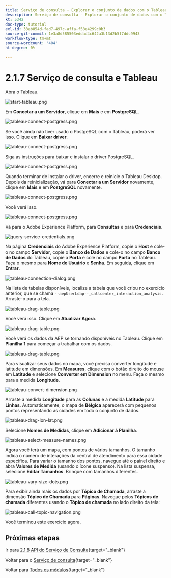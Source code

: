 ```yaml
---
title: Serviço de consulta - Explorar o conjunto de dados com o Tableau
description: Serviço de consulta - Explorar o conjunto de dados com o Tableau
kt: 5342
doc-type: tutorial
exl-id: 33ab854d-fad7-497c-affa-f58e4299c0b3
source-git-commit: 1e3a8d585503eddad4c642a3b13d2b5f7ddc9943
workflow-type: tm+mt
source-wordcount: '404'
ht-degree: 0%

---
```


# 2.1.7 Serviço de consulta e Tableau

Abra o Tableau.

![start-tableau.png](./images/starttableau.png)

Em **Conectar a um Servidor**, clique em **Mais** e em **PostgreSQL**.

![tableau-connect-postgress.png](./images/tableauconnectpostgress.png)

Se você ainda não tiver usado o PostgeSQL com o Tableau, poderá ver isso. Clique em **Baixar driver**.

![tableau-connect-postgress.png](./images/tableauconnectpostgress1.png)

Siga as instruções para baixar e instalar o driver PostgreSQL.

![tableau-connect-postgress.png](./images/tableauconnectpostgress2.png)

Quando terminar de instalar o driver, encerre e reinicie o Tableau Desktop. Depois da reinicialização, vá para **Conectar a um Servidor** novamente, clique em **Mais** e em **PostgreSQL** novamente.

![tableau-connect-postgress.png](./images/tableauconnectpostgress.png)

Você verá isso.

![tableau-connect-postgress.png](./images/tableauconnectpostgress3.png)

Vá para o Adobe Experience Platform, para **Consultas** e para **Credenciais**.

![query-service-credentials.png](./images/queryservicecredentials.png)

Na página **Credenciais** do Adobe Experience Platform, copie o **Host** e cole-o no campo **Servidor**, copie o **Banco de Dados** e cole-o no campo **Banco de Dados** do Tableau, copie a **Porta** e cole no campo **Porta** no Tableau. Faça o mesmo para **Nome de Usuário** e **Senha**. Em seguida, clique em **Entrar**.

![tableau-connection-dialog.png](./images/tableauconnectiondialog.png)

Na lista de tabelas disponíveis, localize a tabela que você criou no exercício anterior, que se chama `--aepUserLdap--_callcenter_interaction_analysis`. Arraste-o para a tela.

![tableau-drag-table.png](./images/tableaudragtable.png)

Você verá isso. Clique em **Atualizar Agora**.

![tableau-drag-table.png](./images/tableaudragtable1.png)

Você verá os dados da AEP se tornando disponíveis no Tableau. Clique em **Planilha 1** para começar a trabalhar com os dados.

![tableau-drag-table.png](./images/tableaudragtable2.png)

Para visualizar seus dados no mapa, você precisa converter longitude e latitude em dimensões. Em **Measures**, clique com o botão direito do mouse em **Latitude** e selecione **Converter em Dimension** no menu. Faça o mesmo para a medida **Longitude**.

![tableau-convert-dimension.png](./images/tableauconvertdimension.png)

Arraste a medida **Longitude** para as **Colunas** e a medida **Latitude** para **Linhas**. Automaticamente, o mapa de **Bélgica** aparecerá com pequenos pontos representando as cidades em todo o conjunto de dados.

![tableau-drag-lon-lat.png](./images/tableaudraglonlat.png)

Selecione **Nomes de Medidas**, clique em **Adicionar à Planilha**.

![tableau-select-measure-names.png](./images/selectmeasurenames.png)

Agora você terá um mapa, com pontos de vários tamanhos. O tamanho indica o número de interações da central de atendimento para essa cidade específica. Para variar o tamanho dos pontos, navegue até o painel direito e abra **Valores de Medida** (usando o ícone suspenso). Na lista suspensa, selecione **Editar Tamanhos**. Brinque com tamanhos diferentes.

![tableau-vary-size-dots.png](./images/tableauvarysizedots.png)

Para exibir ainda mais os dados por **Tópico de Chamada**, arraste a dimensão **Tópico de Chamada** para **Páginas**. Navegue pelos **Tópicos de chamada** diferentes usando o **Tópico de chamada** no lado direito da tela:

![tableau-call-topic-navigation.png](./images/tableaucalltopicnavigation.png)

Você terminou este exercício agora.

## Próximas etapas

Ir para [2.1.8 API do Serviço de Consulta](./ex8.md){target="_blank"}

Voltar para o [Serviço de consulta](./query-service.md){target="_blank"}

Voltar para [Todos os módulos](./../../../../overview.md){target="_blank"}

